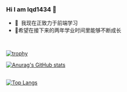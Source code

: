 ### Hi I am lqd1434 👋
<ul>
  <li>🐜 &nbsp;我现在正致力于前端学习</li>
  <li>🧸希望在接下来的两年学业时间里能够不断成长</li>
</ul><div>&nbsp;</div>

[![trophy](https://github-profile-trophy.vercel.app/?username=lqd1434&theme=onedark&column=4)](https://github.com/lqd1434/github-profile-trophy)



[![Anurag's GitHub stats](https://github-readme-stats.vercel.app/api?username=lqd1434&count_private=true&show_icons=true&theme=vue-dark&border_radius=15)](https://github.com/anuraghazra/github-readme-stats)<span>&nbsp;&nbsp;&nbsp;&nbsp;&nbsp;&nbsp;&nbsp;&nbsp;&nbsp;&nbsp;&nbsp;&nbsp;&nbsp;&nbsp;&nbsp;</span><br><div>&nbsp;</div>
[![Top Langs](https://github-readme-stats.vercel.app/api/top-langs/?username=lqd1434&hide=dart&langs_count=6&layout=compact)](https://github.com/lqd1434/github-readme-stats)<div>&nbsp;</div>



